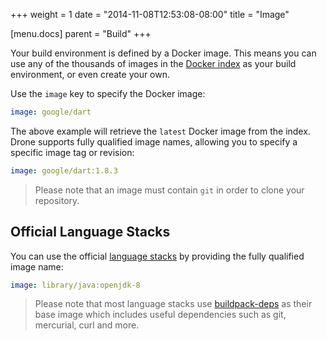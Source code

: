 +++
weight = 1
date = "2014-11-08T12:53:08-08:00"
title = "Image"

[menu.docs]
parent = "Build"
+++

Your build environment is defined by a Docker image. This means you can use any of the thousands of images in the [Docker index](https://index.docker.io) as your build environment, or even create your own.

Use the `image` key to specify the Docker image:

```yaml
image: google/dart
```

The above example will retrieve the `latest` Docker image from the index. Drone supports fully qualified image names, allowing you to specify a specific image tag or revision:

```yaml
image: google/dart:1.8.3
```

> Please note that an image must contain `git` in order to clone your repository.

## Official Language Stacks

You can use the official [language stacks](http://blog.docker.com/2014/09/docker-hub-official-repos-announcing-language-stacks/) by providing the fully qualified image name:

```yaml
image: library/java:openjdk-8
```

> Please note that most language stacks use [buildpack-deps](https://github.com/docker-library/buildpack-deps) as their base image which includes useful dependencies such as git, mercurial, curl and more.